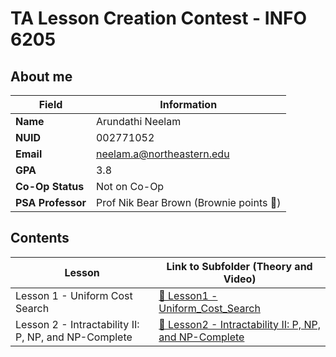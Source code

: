 # **TA Lesson Creation Contest - INFO 6205**

## About me

| Field            | Information            |
|------------------|------------------------|
| **Name**         | Arundathi Neelam       |
| **NUID**         | 002771052              |
| **Email**          | neelam.a@northeastern.edu                  |
| **GPA**          | 3.8                    |
| **Co-Op Status** | Not on Co-Op           |
| **PSA Professor**| Prof Nik Bear Brown    (Brownie points 🙌)  |

## **Contents**

| **Lesson**    | **Link to Subfolder (Theory and Video)**                                         |
|---------------|---------------------------------------------------------------|
| Lesson 1 - Uniform Cost Search | [🔗 Lesson1 - Uniform_Cost_Search](Lesson_1_Uniform_Cost_Search) |
| Lesson 2 - Intractability II: P, NP, and NP-Complete | [🔗 Lesson2 - Intractability II: P, NP, and NP-Complete](Lesson_2_Intractability_II_P_NP_and_NP-Complete) 


